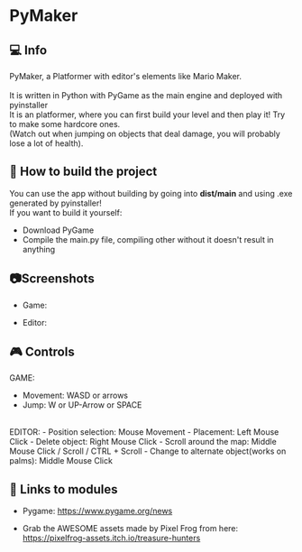 # PyMaker
## :computer: Info
PyMaker, a Platformer with editor's elements like Mario Maker.<br><br>
It is written in Python with PyGame as the main engine and deployed with pyinstaller<br>
It is an platformer, where you can first build your level and then play it! Try to make some hardcore ones.<br>
(Watch out when jumping on objects that deal damage, you will probably lose a lot of health).


## :hammer: How to build the project
You can use the app without building by going into <b>dist/main</b> and using .exe generated by pyinstaller!<br>
If you want to build it yourself:
- Download PyGame
- Compile the main.py file, compiling other without it doesn't result in anything

## :camera:Screenshots
- Game:<br>

- Editor:<br>


## :video_game: Controls
GAME:
- Movement: WASD or arrows
- Jump: W or UP-Arrow or SPACE 
<br>
EDITOR:
- Position selection: Mouse Movement
- Placement: Left Mouse Click
- Delete object: Right Mouse Click
- Scroll around the map: Middle Mouse Click / Scroll / CTRL + Scroll
- Change to alternate object(works on palms): Middle Mouse Click

## :page_facing_up: Links to modules
- Pygame: https://www.pygame.org/news

- Grab the AWESOME assets made by Pixel Frog from here: https://pixelfrog-assets.itch.io/treasure-hunters